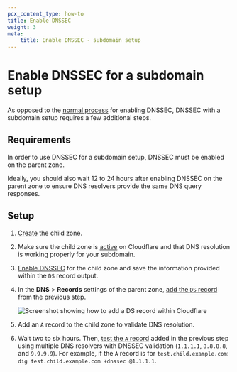 ```yaml
---
pcx_content_type: how-to
title: Enable DNSSEC
weight: 3
meta:
    title: Enable DNSSEC - subdomain setup
---
```


# Enable DNSSEC for a subdomain setup

As opposed to the [normal process](/dns/dnssec/) for enabling DNSSEC, DNSSEC with a subdomain setup requires a few additional steps.

## Requirements

In order to use DNSSEC for a subdomain setup, DNSSEC must be enabled on the parent zone.

Ideally, you should also wait 12 to 24 hours after enabling DNSSEC on the parent zone to ensure DNS resolvers provide the same DNS query responses.

## Setup

1. [Create](/dns/zone-setups/subdomain-setup/setup/) the child zone.
2. Make sure the child zone is [active](/dns/zone-setups/reference/domain-status/) on Cloudflare and that DNS resolution is working properly for your subdomain.
3. [Enable DNSSEC](/dns/dnssec/) for the child zone and save the information provided within the `DS` record output.
4. In the **DNS** > **Records** settings of the parent zone, [add the `DS` record](/dns/manage-dns-records/how-to/create-dns-records/) from the previous step.

    ![Screenshot showing how to add a DS record within Cloudflare](/images/dns/ds-record-example.png)

5. Add an `A` record to the child zone to validate DNS resolution.
6. Wait two to six hours. Then, [test the `A` record](/dns/dnssec/troubleshooting/#test-dnssec-with-dig) added in the previous step using multiple DNS resolvers with DNSSEC validation (`1.1.1.1`, `8.8.8.8`, and `9.9.9.9`). For example, if the `A` record is for `test.child.example.com`: `dig test.child.example.com +dnssec @1.1.1.1`.